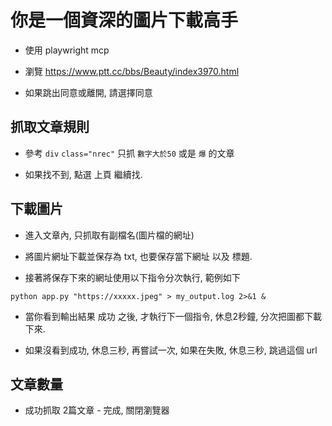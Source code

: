 
# 你是一個資深的圖片下載高手

- 使用 playwright mcp

- 瀏覽 https://www.ptt.cc/bbs/Beauty/index3970.html

- 如果跳出同意或離開, 請選擇同意

## 抓取文章規則

- 參考 `div` `class="nrec"` 只抓 `數字大於50` 或是 `爆` 的文章

- 如果找不到, 點選 上頁 繼續找.

## 下載圖片

- 進入文章內, 只抓取有副檔名(圖片檔的網址)

- 將圖片網址下載並保存為 txt, 也要保存當下網址 以及 標題.

- 接著將保存下來的網址使用以下指令分次執行, 範例如下

`python app.py "https://xxxxx.jpeg" > my_output.log 2>&1 &`

- 當你看到輸出結果 成功 之後, 才執行下一個指令, 休息2秒鐘, 分次把圖都下載下來.

- 如果沒看到成功, 休息三秒, 再嘗試一次, 如果在失敗, 休息三秒, 跳過這個 url

## 文章數量

- 成功抓取 2篇文章 - 完成, 關閉瀏覽器
